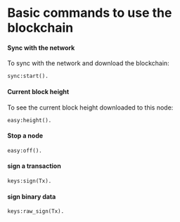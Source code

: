 Basic commands to use the blockchain
===========


#### Sync with the network
To sync with the network and download the blockchain: 
```
sync:start().
```

#### Current block height
To see the current block height downloaded to this node:
```
easy:height().
```

#### Stop a node
```
easy:off().
```

#### sign a transaction
```
keys:sign(Tx).
```

#### sign binary data
```
keys:raw_sign(Tx).
```